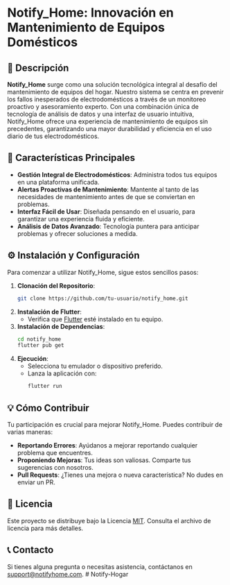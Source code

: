 
# Notify_Home: Innovación en Mantenimiento de Equipos Domésticos

## 🌟 Descripción
**Notify_Home** surge como una solución tecnológica integral al desafío del mantenimiento de equipos del hogar. Nuestro sistema se centra en prevenir los fallos inesperados de electrodomésticos a través de un monitoreo proactivo y asesoramiento experto. Con una combinación única de tecnología de análisis de datos y una interfaz de usuario intuitiva, Notify_Home ofrece una experiencia de mantenimiento de equipos sin precedentes, garantizando una mayor durabilidad y eficiencia en el uso diario de tus electrodomésticos.

## 🚀 Características Principales
- **Gestión Integral de Electrodomésticos**: Administra todos tus equipos en una plataforma unificada.
- **Alertas Proactivas de Mantenimiento**: Mantente al tanto de las necesidades de mantenimiento antes de que se conviertan en problemas.
- **Interfaz Fácil de Usar**: Diseñada pensando en el usuario, para garantizar una experiencia fluida y eficiente.
- **Análisis de Datos Avanzado**: Tecnología puntera para anticipar problemas y ofrecer soluciones a medida.

## ⚙️ Instalación y Configuración
Para comenzar a utilizar Notify_Home, sigue estos sencillos pasos:

1. **Clonación del Repositorio**:
   ```bash
   git clone https://github.com/tu-usuario/notify_home.git
   ```
2. **Instalación de Flutter**:
   - Verifica que [Flutter](https://flutter.dev/docs/get-started/install) esté instalado en tu equipo.
3. **Instalación de Dependencias**:
   ```bash
   cd notify_home
   flutter pub get
   ```
4. **Ejecución**:
   - Selecciona tu emulador o dispositivo preferido.
   - Lanza la aplicación con:
     ```bash
     flutter run
     ```

## 💡 Cómo Contribuir
Tu participación es crucial para mejorar Notify_Home. Puedes contribuir de varias maneras:
- **Reportando Errores**: Ayúdanos a mejorar reportando cualquier problema que encuentres.
- **Proponiendo Mejoras**: Tus ideas son valiosas. Comparte tus sugerencias con nosotros.
- **Pull Requests**: ¿Tienes una mejora o nueva característica? No dudes en enviar un PR.

## 📄 Licencia
Este proyecto se distribuye bajo la Licencia [MIT](LICENSE). Consulta el archivo de licencia para más detalles.

## 📞 Contacto
Si tienes alguna pregunta o necesitas asistencia, contáctanos en [support@notifyhome.com](mailto:support@notifyhome.com).
#   N o t i f y - H o g a r  
 